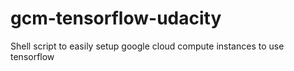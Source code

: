 # gcm-tensorflow-udacity
Shell script to easily setup google cloud compute instances to use tensorflow
